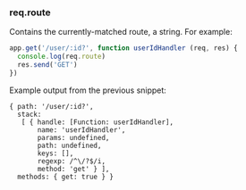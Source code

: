 <h3 id='req.route'>req.route</h3>

Contains the currently-matched route, a string.  For example:

```js
app.get('/user/:id?', function userIdHandler (req, res) {
  console.log(req.route)
  res.send('GET')
})
```

Example output from the previous snippet:

```
{ path: '/user/:id?',
  stack:
   [ { handle: [Function: userIdHandler],
       name: 'userIdHandler',
       params: undefined,
       path: undefined,
       keys: [],
       regexp: /^\/?$/i,
       method: 'get' } ],
  methods: { get: true } }
```
